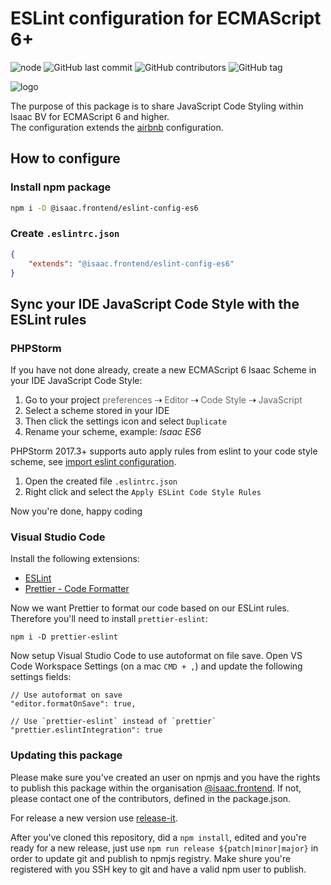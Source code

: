 # ESLint configuration for ECMAScript 6+

![node](https://img.shields.io/node/v/@isaac.frontend/eslint-config-es6.svg)
![GitHub last commit](https://img.shields.io/github/last-commit/isaaceindhoven/eslint-config-es6.svg)
![GitHub contributors](https://img.shields.io/github/contributors/isaaceindhoven/eslint-config-es6.svg)
![GitHub tag](https://img.shields.io/github/tag/isaaceindhoven/eslint-config-es6.svg)


![logo](http://fossbytes.com/wp-content/uploads/2016/06/ecmascript-2016.jpg)

The purpose of this package is to share JavaScript Code Styling within Isaac BV for ECMAScript 6 and higher.<br />
The configuration extends the [airbnb](https://github.com/airbnb/javascript) configuration.


## How to configure

### Install npm package

```bash
npm i -D @isaac.frontend/eslint-config-es6
```

### Create `.eslintrc.json` 

```json
{
	"extends": "@isaac.frontend/eslint-config-es6"
}
``` 

## Sync your IDE JavaScript Code Style with the ESLint rules

### PHPStorm

If you have not done already, create a new ECMAScript 6 Isaac Scheme in your IDE JavaScript Code Style:

1. Go to your project <span style="color: #696969;">preferences</span> ⇢ <span style="color: #696969;">Editor</span> ⇢ <span style="color: #696969;">Code Style</span> ⇢ <span style="color: #696969;">JavaScript</span>
2. Select a scheme stored in your IDE
3. Then click the settings icon and select `Duplicate`
4. Rename your scheme, example: *Isaac ES6*

PHPStorm 2017.3+ supports auto apply rules from eslint to your code style scheme, see [import eslint configuration](https://blog.jetbrains.com/webstorm/2017/09/webstorm-2017-3-eap-173-2463/#eslint-import).

1. Open the created file `.eslintrc.json`
2. Right click and select the `Apply ESLint Code Style Rules`

Now you're done, happy coding


### Visual Studio Code

Install the following extensions: 

- [ESLint](https://marketplace.visualstudio.com/items?itemName=dbaeumer.vscode-eslint)
- [Prettier - Code Formatter](https://marketplace.visualstudio.com/items?itemName=esbenp.prettier-vscode)

Now we want Prettier to format our code based on our ESLint rules. Therefore you'll need to install `prettier-eslint`:

```shell
npm i -D prettier-eslint
```

Now setup Visual Studio Code to use autoformat on file save. Open VS Code Workspace Settings (on a mac `CMD + ,`) and update the following settings fields:

```text
// Use autoformat on save
"editor.formatOnSave": true,

// Use `prettier-eslint` instead of `prettier`
"prettier.eslintIntegration": true
```

### Updating this package

Please make sure you've created an user on npmjs and you have the rights to publish this package within the organisation [@isaac.frontend](https://www.npmjs.com/org/isaac.frontend). If not, please contact one of the contributors, defined in the package.json.

For release a new version use [release-it](https://www.npmjs.com/package/release-it).

After you've cloned this repository, did a `npm install`, edited and you're ready for a new release, just use `npm run release ${patch|minor|major}` in order to update git and publish to npmjs registry. Make shure you're registered with you SSH key to git and have a valid npm user to publish.